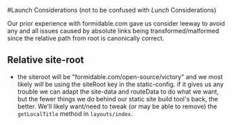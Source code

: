 
#Launch Considerations (not to be confused with _Lunch_ Considerations)

Our prior experience with formidable.com gave us consider leeway to avoid any and all issues caused by
absolute links being transformed/malformed since the relative path from root is canonically correct.

## Relative site-root
* the siteroot will be "formidable.com/open-source/victory" and we most likely *will* be using the
siteRoot key in the static-config. if it gives us any trouble we can adapt the site-data and routeData to do what we 
want, but the fewer things we do behind our static site build tool's back, the better. We'll likely want/need
to tweak (or may be able to remove) the `getLocalTitle` method in `layouts/index`. 

## <title> (browser tab) values
Currently these are partially broken/incomplete on the victory docs site and so also with our implementation, which
contains much of the same code! Since it's already broken this isn't a regression per se (hooray for semantics!) 
but getting it working as expected is likely to be a primarily subtractive process + reimplementing what we did on 
formidable.com with the `document` file in this repo. 

## SEO (not to be confused with analytics)
Stripped em out as a non-blocker as planned, but the strategy we use for putting em back will involve the react-static
`<Head>` component (ie `react-helmet` under the hood but with a warranty guaranteeing it's functionality as an
 implementation detail), so it would probably make sense to do title and SEO stuff as linked tasks.

